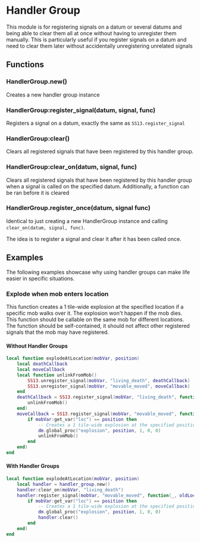 # Handler Group

This module is for registering signals on a datum or several datums and being able to clear them all at once without having to unregister them manually. This is particularly useful if you register signals on a datum and need to clear them later without accidentally unregistering unrelated signals

## Functions

### HandlerGroup.new()

Creates a new handler group instance

### HandlerGroup:register_signal(datum, signal, func)

Registers a signal on a datum, exactly the same as `SS13.register_signal`

### HandlerGroup:clear()

Clears all registered signals that have been registered by this handler group.

### HandlerGroup:clear_on(datum, signal, func)

Clears all registered signals that have been registered by this handler group when a signal is called on the specified datum. Additionally, a function can be ran before it is cleared

### HandlerGroup.register_once(datum, signal func)

Identical to just creating a new HandlerGroup instance and calling `clear_on(datum, signal, func)`.

The idea is to register a signal and clear it after it has been called once.

## Examples

The following examples showcase why using handler groups can make life easier in specific situations.

### Explode when mob enters location

This function creates a 1 tile-wide explosion at the specified location if a specific mob walks over it. The explosion won't happen if the mob dies. This function should be callable on the same mob for different locations. The function should be self-contained, it should not affect other registered signals that the mob may have registered.

#### Without Handler Groups

```lua
local function explodeAtLocation(mobVar, position)
	local deathCallback
	local moveCallback
	local function unlinkFromMob()
		SS13.unregister_signal(mobVar, "living_death", deathCallback)
		SS13.unregister_signal(mobVar, "movable_moved", moveCallback)
	end
	deathCallback = SS13.register_signal(mobVar, "living_death", function(_, gibbed)
		unlinkFromMob()
	end)
	moveCallback = SS13.register_signal(mobVar, "movable_moved", function(_, oldLoc)
		if mobVar:get_var("loc") == position then
			-- Creates a 1 tile-wide explosion at the specified position
			dm.global_proc("explosion", position, 1, 0, 0)
			unlinkFromMob()
		end
	end)
end
```

#### With Handler Groups

```lua
local function explodeAtLocation(mobVar, position)
	local handler = handler_group.new()
	handler:clear_on(mobVar, "living_death")
	handler:register_signal(mobVar, "movable_moved", function(_, oldLoc)
		if mobVar:get_var("loc") == position then
			-- Creates a 1 tile-wide explosion at the specified position
			dm.global_proc("explosion", position, 1, 0, 0)
			handler:clear()
		end
	end)
end
```
